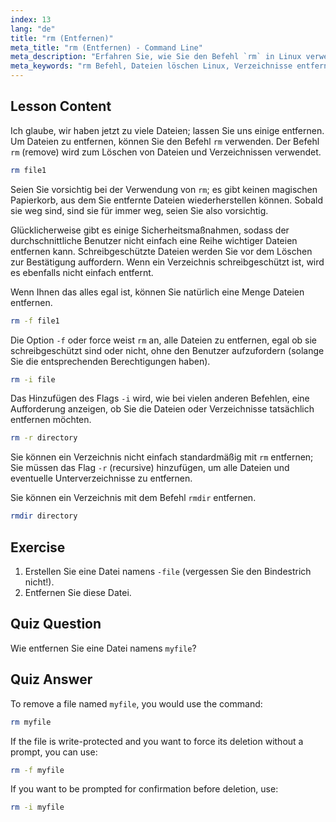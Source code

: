 ```yaml
---
index: 13
lang: "de"
title: "rm (Entfernen)"
meta_title: "rm (Entfernen) - Command Line"
meta_description: "Erfahren Sie, wie Sie den Befehl `rm` in Linux verwenden, um Dateien und Verzeichnisse sicher zu löschen. Verstehen Sie Optionen wie -f, -i, -r und rmdir. Beginnen Sie Ihre Linux-Reise!"
meta_keywords: "rm Befehl, Dateien löschen Linux, Verzeichnisse entfernen, Linux Tutorial, Linux für Anfänger, rmdir, Linux Anleitung"
---
```


## Lesson Content

Ich glaube, wir haben jetzt zu viele Dateien; lassen Sie uns einige entfernen. Um Dateien zu entfernen, können Sie den Befehl `rm` verwenden. Der Befehl `rm` (remove) wird zum Löschen von Dateien und Verzeichnissen verwendet.

```bash
rm file1
```

Seien Sie vorsichtig bei der Verwendung von `rm`; es gibt keinen magischen Papierkorb, aus dem Sie entfernte Dateien wiederherstellen können. Sobald sie weg sind, sind sie für immer weg, seien Sie also vorsichtig.

Glücklicherweise gibt es einige Sicherheitsmaßnahmen, sodass der durchschnittliche Benutzer nicht einfach eine Reihe wichtiger Dateien entfernen kann. Schreibgeschützte Dateien werden Sie vor dem Löschen zur Bestätigung auffordern. Wenn ein Verzeichnis schreibgeschützt ist, wird es ebenfalls nicht einfach entfernt.

Wenn Ihnen das alles egal ist, können Sie natürlich eine Menge Dateien entfernen.

```bash
rm -f file1
```

Die Option `-f` oder force weist `rm` an, alle Dateien zu entfernen, egal ob sie schreibgeschützt sind oder nicht, ohne den Benutzer aufzufordern (solange Sie die entsprechenden Berechtigungen haben).

```bash
rm -i file
```

Das Hinzufügen des Flags `-i` wird, wie bei vielen anderen Befehlen, eine Aufforderung anzeigen, ob Sie die Dateien oder Verzeichnisse tatsächlich entfernen möchten.

```bash
rm -r directory
```

Sie können ein Verzeichnis nicht einfach standardmäßig mit `rm` entfernen; Sie müssen das Flag `-r` (recursive) hinzufügen, um alle Dateien und eventuelle Unterverzeichnisse zu entfernen.

Sie können ein Verzeichnis mit dem Befehl `rmdir` entfernen.

```bash
rmdir directory
```

## Exercise

1. Erstellen Sie eine Datei namens `-file` (vergessen Sie den Bindestrich nicht!).
2. Entfernen Sie diese Datei.

## Quiz Question

Wie entfernen Sie eine Datei namens `myfile`?

## Quiz Answer

To remove a file named `myfile`, you would use the command:

```bash
rm myfile
```

If the file is write-protected and you want to force its deletion without a prompt, you can use:

```bash
rm -f myfile
```

If you want to be prompted for confirmation before deletion, use:

```bash
rm -i myfile
```
